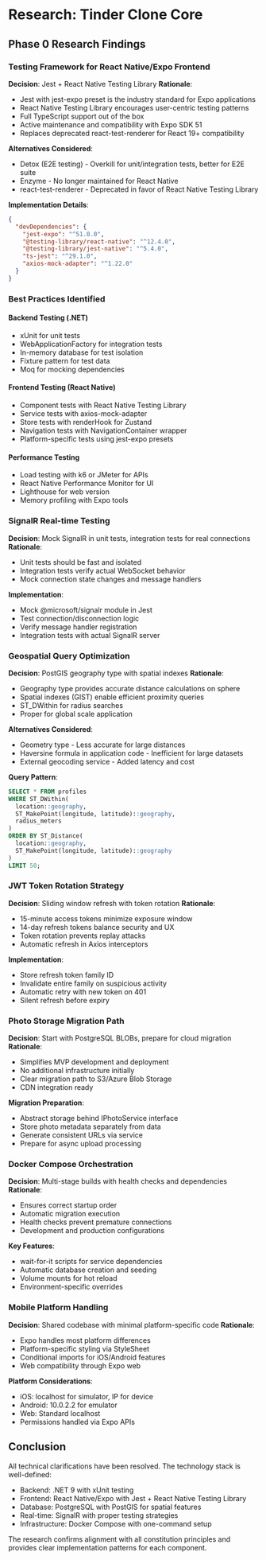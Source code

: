 # Research: Tinder Clone Core

## Phase 0 Research Findings

### Testing Framework for React Native/Expo Frontend

**Decision**: Jest + React Native Testing Library
**Rationale**:
- Jest with jest-expo preset is the industry standard for Expo applications
- React Native Testing Library encourages user-centric testing patterns
- Full TypeScript support out of the box
- Active maintenance and compatibility with Expo SDK 51
- Replaces deprecated react-test-renderer for React 19+ compatibility

**Alternatives Considered**:
- Detox (E2E testing) - Overkill for unit/integration tests, better for E2E suite
- Enzyme - No longer maintained for React Native
- react-test-renderer - Deprecated in favor of React Native Testing Library

**Implementation Details**:
```json
{
  "devDependencies": {
    "jest-expo": "^51.0.0",
    "@testing-library/react-native": "^12.4.0",
    "@testing-library/jest-native": "^5.4.0",
    "ts-jest": "^29.1.0",
    "axios-mock-adapter": "^1.22.0"
  }
}
```

### Best Practices Identified

#### Backend Testing (.NET)
- xUnit for unit tests
- WebApplicationFactory for integration tests
- In-memory database for test isolation
- Fixture pattern for test data
- Moq for mocking dependencies

#### Frontend Testing (React Native)
- Component tests with React Native Testing Library
- Service tests with axios-mock-adapter
- Store tests with renderHook for Zustand
- Navigation tests with NavigationContainer wrapper
- Platform-specific tests using jest-expo presets

#### Performance Testing
- Load testing with k6 or JMeter for APIs
- React Native Performance Monitor for UI
- Lighthouse for web version
- Memory profiling with Expo tools

### SignalR Real-time Testing

**Decision**: Mock SignalR in unit tests, integration tests for real connections
**Rationale**:
- Unit tests should be fast and isolated
- Integration tests verify actual WebSocket behavior
- Mock connection state changes and message handlers

**Implementation**:
- Mock @microsoft/signalr module in Jest
- Test connection/disconnection logic
- Verify message handler registration
- Integration tests with actual SignalR server

### Geospatial Query Optimization

**Decision**: PostGIS geography type with spatial indexes
**Rationale**:
- Geography type provides accurate distance calculations on sphere
- Spatial indexes (GIST) enable efficient proximity queries
- ST_DWithin for radius searches
- Proper for global scale application

**Alternatives Considered**:
- Geometry type - Less accurate for large distances
- Haversine formula in application code - Inefficient for large datasets
- External geocoding service - Added latency and cost

**Query Pattern**:
```sql
SELECT * FROM profiles
WHERE ST_DWithin(
  location::geography,
  ST_MakePoint(longitude, latitude)::geography,
  radius_meters
)
ORDER BY ST_Distance(
  location::geography,
  ST_MakePoint(longitude, latitude)::geography
)
LIMIT 50;
```

### JWT Token Rotation Strategy

**Decision**: Sliding window refresh with token rotation
**Rationale**:
- 15-minute access tokens minimize exposure window
- 14-day refresh tokens balance security and UX
- Token rotation prevents replay attacks
- Automatic refresh in Axios interceptors

**Implementation**:
- Store refresh token family ID
- Invalidate entire family on suspicious activity
- Automatic retry with new token on 401
- Silent refresh before expiry

### Photo Storage Migration Path

**Decision**: Start with PostgreSQL BLOBs, prepare for cloud migration
**Rationale**:
- Simplifies MVP development and deployment
- No additional infrastructure initially
- Clear migration path to S3/Azure Blob Storage
- CDN integration ready

**Migration Preparation**:
- Abstract storage behind IPhotoService interface
- Store photo metadata separately from data
- Generate consistent URLs via service
- Prepare for async upload processing

### Docker Compose Orchestration

**Decision**: Multi-stage builds with health checks and dependencies
**Rationale**:
- Ensures correct startup order
- Automatic migration execution
- Health checks prevent premature connections
- Development and production configurations

**Key Features**:
- wait-for-it scripts for service dependencies
- Automatic database creation and seeding
- Volume mounts for hot reload
- Environment-specific overrides

### Mobile Platform Handling

**Decision**: Shared codebase with minimal platform-specific code
**Rationale**:
- Expo handles most platform differences
- Platform-specific styling via StyleSheet
- Conditional imports for iOS/Android features
- Web compatibility through Expo web

**Platform Considerations**:
- iOS: localhost for simulator, IP for device
- Android: 10.0.2.2 for emulator
- Web: Standard localhost
- Permissions handled via Expo APIs

## Conclusion

All technical clarifications have been resolved. The technology stack is well-defined:
- Backend: .NET 9 with xUnit testing
- Frontend: React Native/Expo with Jest + React Native Testing Library
- Database: PostgreSQL with PostGIS for spatial features
- Real-time: SignalR with proper testing strategies
- Infrastructure: Docker Compose with one-command setup

The research confirms alignment with all constitution principles and provides clear implementation patterns for each component.
